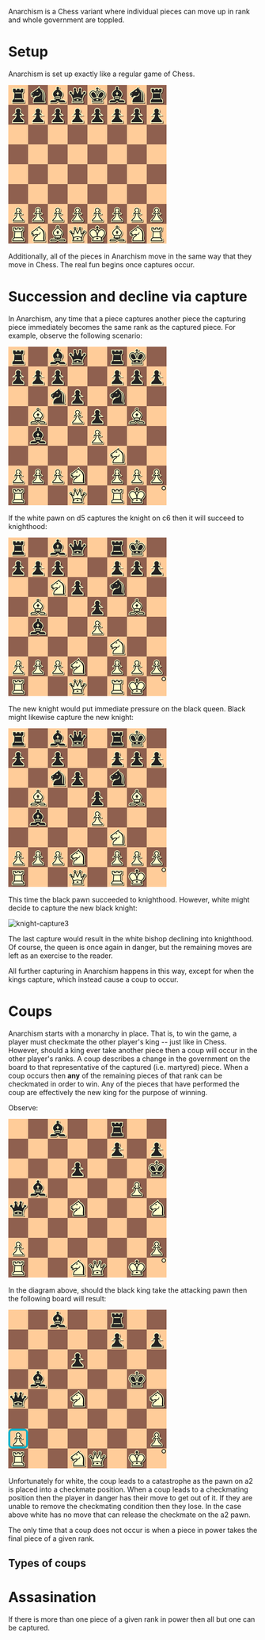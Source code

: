 Anarchism is a Chess variant where individual pieces can move up in rank and whole government are toppled.

Setup
=====

Anarchism is set up exactly like a regular game of Chess.

![setup](https://raw.githubusercontent.com/fogus/spiel/master/brettspiel/anarchism/graphics/setup.png)

Additionally, all of the pieces in Anarchism move in the same way that they move in Chess.  The real fun begins once captures occur.

Succession and decline via capture
==================================

In Anarchism, any time that a piece captures another piece the capturing piece immediately becomes the same rank as the captured piece.  For example, observe the following scenario:

![to-capture](https://raw.githubusercontent.com/fogus/spiel/master/brettspiel/anarchism/graphics/to-capture.png)

If the white pawn on d5 captures the knight on c6 then it will succeed to knighthood:

![knight-capture](https://raw.githubusercontent.com/fogus/spiel/master/brettspiel/anarchism/graphics/kcapture.png)

The new knight would put immediate pressure on the black queen. Black might likewise capture the new knight:

![knight-capture2](https://raw.githubusercontent.com/fogus/spiel/master/brettspiel/anarchism/graphics/kcapture2.png)

This time the black pawn succeeded to knighthood.  However, white might decide to capture the new black knight:

![knight-capture3](https://raw.githubusercontent.com/fogus/spiel/master/brettspiel/anarchism/graphics/kcapture3.png)

The last capture would result in the white bishop declining into knighthood.  Of course, the queen is once again in danger, but the remaining moves are left as an exercise to the reader.

All further capturing in Anarchism happens in this way, except for when the kings capture, which instead cause a coup to occur.

Coups
=====

Anarchism starts with a monarchy in place.  That is, to win the game, a player must checkmate the other player's king -- just like in Chess.  However, should a king ever take another piece then a coup will occur in the other player's ranks. A coup describes a change in the government on the board to that representative of the captured (i.e. martyred) piece.  When a coup occurs then **any** of the remaining pieces of that rank can be checkmated in order to win.  Any of the pieces that have performed the coup are effectively the new king for the purpose of winning.

Observe:

![to-coup](https://raw.githubusercontent.com/fogus/spiel/master/brettspiel/anarchism/graphics/to-coup.png)

In the diagram above, should the black king take the attacking pawn then the following board will result:

![coup](https://raw.githubusercontent.com/fogus/spiel/master/brettspiel/anarchism/graphics/coup.png)

Unfortunately for white, the coup leads to a catastrophe as the pawn on a2 is placed into a checkmate position.  When a coup leads to a checkmating position then the player in danger has their move to get out of it.  If they are unable to remove the checkmating condition then they lose.  In the case above white has no move that can release the checkmate on the a2 pawn.

The only time that a coup does not occur is when a piece in power takes the final piece of a given rank.

Types of coups
--------------



Assasination
============

If there is more than one piece of a given rank in power then all but one can be captured.


